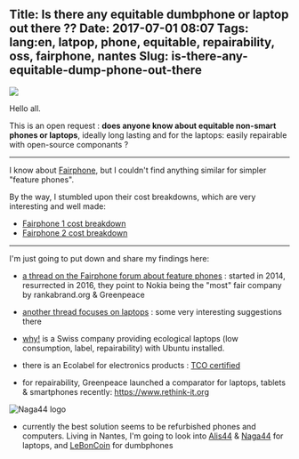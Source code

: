 Title: Is there any equitable dumbphone or laptop out there ??
Date: 2017-07-01 08:07
Tags: lang:en, latpop, phone, equitable, repairability, oss, fairphone, nantes
Slug: is-there-any-equitable-dump-phone-out-there
---
<img src="images/2017/07/CargoCultFeaturePhone.jpg" style="max-height: 300px">

Hello all.

This is an open request : **does anyone know about equitable non-smart phones or laptops**, ideally long lasting and for the laptops: easily repairable with open-source componants ?

---

I know about [Fairphone](https://www.fairphone.com), but I couldn't find anything similar for simpler "feature phones".

By the way, I stumbled upon their cost breakdowns, which are very interesting and well made:

- [Fairphone 1 cost breakdown](https://www.fairphone.com/fr/2013/09/12/costbreakdown/)
- [Fairphone 2 cost breakdown](https://www.fairphone.com/fr/2015/09/09/cost-breakdown-of-the-fairphone-2/)

---

I'm just going to put down and share my findings here:

- [a thread on the Fairphone forum about feature phones](https://forum.fairphone.com/t/fair-non-smart-phone/655/7) : started in 2014, resurrected in 2016, they point to Nokia being the "most" fair company by rankabrand.org & Greenpeace

- [another thread focuses on laptops](https://forum.fairphone.com/t/which-computer-do-you-recommend/6964) : some very interesting suggestions there

- [why!](https://whyopencomputing.ch) is a Swiss company providing ecological laptops (low consumption, label, repairability) with Ubuntu installed.

- there is an Ecolabel for electronics products : [TCO certified](http://tcocertified.com)

- for repairability, Greenpeace launched a comparator for laptops, tablets & smartphones recently: https://www.rethink-it.org

<img src="images/2017/07/naga44.png" alt="Naga44 logo" title="Naga44 logo">

- currently the best solution seems to be refurbished phones and computers. Living in Nantes, I'm going to look into [Alis44](http://www.alis44.org) & [Naga44](http://www.naga44.org) for laptops, and [LeBonCoin](https://www.leboncoin.fr) for dumbphones